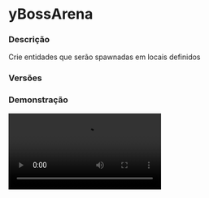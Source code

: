 # yBossArena
<secondary-label ref="rankup"/>

### Descrição
Crie entidades que serão spawnadas em locais definidos

### Versões
<secondary-label ref="1.8"/>
<secondary-label ref="1.9"/>
<secondary-label ref="1.10"/>
<secondary-label ref="1.11"/>
<secondary-label ref="1.12"/>
<secondary-label ref="1.13"/>
<secondary-label ref="1.14"/>
<secondary-label ref="1.15"/>
<secondary-label ref="1.16"/>
<secondary-label ref="1.17"/>
<secondary-label ref="1.18"/>
<secondary-label ref="1.19"/>
<secondary-label ref="1.20"/>
<secondary-label ref="1.21"/>

### Demonstração
<video src="//www.youtube.com/watch?v=dJPComIREJ4"/>


<chapter title="Comandos" id="commands" collapsible="true">
<code-block lang="plain text">/bossarena - Abre o menu principal
/bossarena criar - Criar um boss novo
/bossarena editar - Editar um boss
/bossarena deletar - Deletar um boss
/bossarena daramuleto - Dar amuletos à um jogador
/bossarena reload- Recarregar as configurações</code-block>
</chapter>

<chapter title="Permissões" id="permissions" collapsible="true">
<code-block lang="plain text">ybossarena.use - Permissão para o /fragmentos
ybossarena.admin.create - Permissão para o /bossarena create
ybossarena.admin.delete - Permissão para o /bossarena delete
ybossarena.admin.edit - Permissão para o /bossarena edit
ybossarena.admin.reload - Permissão para o /bossarena reload
ybossarena.give - Permissão para o /bossarena daramuleto</code-block>
</chapter>



## Erros comuns
<primary-label ref="errors"/>

Antes de configurar o plugin, revise os pontos listados aqui para evitar problemas frequentes durante a configuração.

<seealso style="cards">
    <category ref="wrs">
        <a href="yplugins.md"></a>        <a href="https://ystoreplugins.com.br/plugins/detalhes/100-yBossArena">Site do plugin yBossArena</a>
    </category>
</seealso>